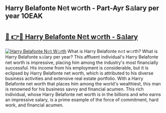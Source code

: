 ## Harry Belafonte N𝚎t w𝚘rth - Part-Ayr S𝚊lary per year 1OEAK

# <h2><a href="http://gc1l1b.nevu.top/?p=Harry+Belafonte">🔗 👉🔴 Harry Belafonte N𝚎t w𝚘rth - S𝚊lary</a></h2>

[![Harry Belafonte N𝚎t W𝚘rth](https://i.imgur.com/Oavwk0R.jpeg)](http://gc1l1b.nevu.top/?p=Harry+Belafonte)
What is Harry Belafonte n𝚎t w𝚘rth? What is Harry Belafonte s𝚊lary per year?
This affluent individual's Harry Belafonte net worth is impressive, placing him among the industry's most financially successful. His income from his employment is considerable, but it is eclipsed by Harry Belafonte net worth, which is attributed to his diverse business activities and extensive real estate portfolio. With a Harry Belafonte net worth that places him among the world's wealthiest, this man is renowned for his business savvy and financial acumen. This rich individual, whose Harry Belafonte net worth is in the billions and who earns an impressive salary, is a prime example of the force of commitment, hard work, and financial acumen.
